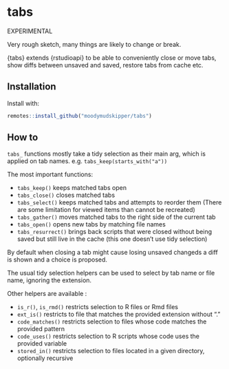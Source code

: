 
<!-- README.md is generated from README.Rmd. Please edit that file -->

# tabs

EXPERIMENTAL

Very rough sketch, many things are likely to change or break.

{tabs} extends {rstudioapi} to be able to conveniently close or move
tabs, show diffs between unsaved and saved, restore tabs from cache etc.

## Installation

Install with:

``` r
remotes::install_github("moodymudskipper/tabs")
```

## How to

`tabs_` functions mostly take a tidy selection as their main arg, which
is applied on tab names. e.g. `tabs_keep(starts_with("a"))`

The most important functions:

-   `tabs_keep()` keeps matched tabs open
-   `tabs_close()` closes matched tabs
-   `tabs_select()` keeps matched tabs and attempts to reorder them
    (There are some limitation for viewed items than cannot be
    recreated)
-   `tabs_gather()` moves matched tabs to the right side of the current
    tab
-   `tabs_open()` opens new tabs by matching file names
-   `tabs_resurrect()` brings back scripts that were closed without
    being saved but still live in the cache (this one doesn’t use tidy
    selection)

By default when closing a tab might cause losing unsaved changeds a diff
is shown and a choice is proposed.

The usual tidy selection helpers can be used to select by tab name or
file name, ignoring the extension.

Other helpers are available :

-   `is_r()`, `is_rmd()` restricts selection to R files or Rmd files
-   `ext_is()` restricts to file that matches the provided extension
    without “.”
-   `code_matches()` restricts selection to files whose code matches the
    provided pattern
-   `code_uses()` restricts selection to R scripts whose code uses the
    provided variable
-   `stored_in()` restricts selection to files located in a given
    directory, optionally recursive
